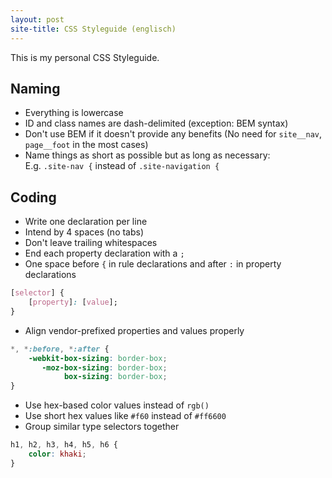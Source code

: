 ```yaml
---
layout: post
site-title: CSS Styleguide (englisch)
---
```

This is my personal CSS Styleguide.

## Naming

* Everything is lowercase
* ID and class names are dash-delimited (exception: BEM syntax)
* Don't use BEM if it doesn't provide any benefits (No need for `site__nav`, `page__foot` in the most cases)
* Name things as short as possible but as long as necessary:<br>
  E.g. `.site-nav {` instead of `.site-navigation {`

## Coding

* Write one declaration per line
* Intend by 4 spaces (no tabs)
* Don't leave trailing whitespaces
* End each property declaration with a `;`
* One space before `{` in rule declarations and after `:` in property declarations

```css
[selector] {
    [property]: [value];
}
```

* Align vendor-prefixed properties and values properly

```css
*, *:before, *:after {
    -webkit-box-sizing: border-box;
       -moz-box-sizing: border-box;
            box-sizing: border-box;
}
```

* Use hex-based color values instead of `rgb()`
* Use short hex values like `#f60` instead of `#ff6600`
* Group similar type selectors together

```css
h1, h2, h3, h4, h5, h6 {
    color: khaki;
}
```
